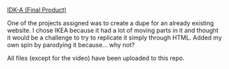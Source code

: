<a href="https://idk-a.netlify.app/">IDK-A (Final Product)</a>

One of the projects assigned was to create a dupe for an already existing website. 
I chose IKEA because it had a lot of moving parts in it and thought it would be a challenge to try to replicate it simply through HTML.
Added my own spin by parodying it because... why not? 

All files (except for the video) have been uploaded to this repo.
